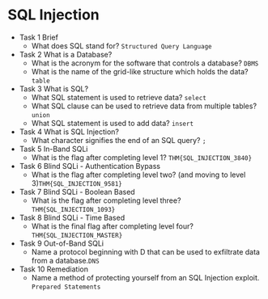 # SQL Injection

+ Task 1  Brief
    - What does SQL stand for? `Structured Query Language`
+ Task 2  What is a Database?
    - What is the acronym for the software that controls a database? `DBMS`
    - What is the name of the grid-like structure which holds the data? `table`
+ Task 3  What is SQL?
    - What SQL statement is used to retrieve data? `select`
    - What SQL clause can be used to retrieve data from multiple tables? `union`
    - What SQL statement is used to add data? `insert`
+ Task 4  What is SQL Injection?
    - What character signifies the end of an SQL query? `;`
+ Task 5  In-Band SQLi
    - What is the flag after completing level 1? `THM{SQL_INJECTION_3840}`
+ Task 6  Blind SQLi - Authentication Bypass
    - What is the flag after completing level two? (and moving to level 3)`THM{SQL_INJECTION_9581}`
+ Task 7  Blind SQLi - Boolean Based
    - What is the flag after completing level three? `THM{SQL_INJECTION_1093}`
+ Task 8  Blind SQLi - Time Based
    - What is the final flag after completing level four?`THM{SQL_INJECTION_MASTER}`
+ Task 9  Out-of-Band SQLi
    - Name a protocol beginning with D that can be used to exfiltrate data from a database.`DNS`
+ Task 10  Remediation
    - Name a method of protecting yourself from an SQL Injection exploit. `Prepared Statements`